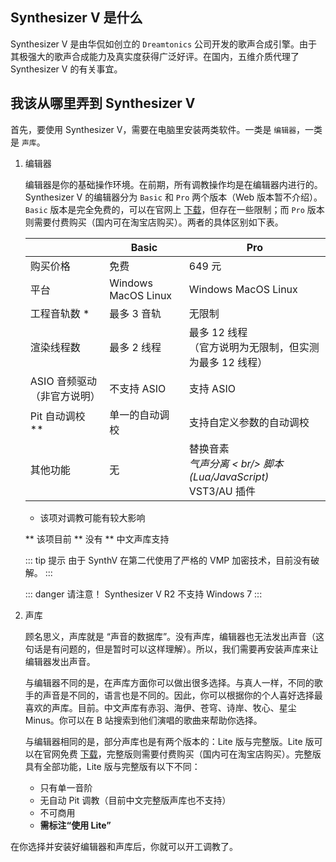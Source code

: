 
## Synthesizer V 是什么

Synthesizer V 是由华侃如创立的 `Dreamtonics` 公司开发的歌声合成引擎。由于其极强大的歌声合成能力及真实度获得广泛好评。在国内，五维介质代理了 Synthesizer V 的有关事宜。

## 我该从哪里弄到 Synthesizer V

首先，要使用 Synthesizer V，需要在电脑里安装两类软件。一类是 ` 编辑器 `，一类是 ` 声库 `。

1. 编辑器

   编辑器是你的基础操作环境。在前期，所有调教操作均是在编辑器内进行的。Synthesizer V 的编辑器分为 `Basic` 和 `Pro` 两个版本（Web 版本暂不介绍）。`Basic` 版本是完全免费的，可以在官网上 [下载](https://synthesizerv.com)，但存在一些限制；而 `Pro` 版本则需要付费购买（国内可在淘宝店购买）。两者的具体区别如下表。

   |  | Basic | Pro |
   | ---- | ---- | ---- |
   | 购买价格 | 免费 | 649 元 |
   | 平台 | Windows MacOS Linux | Windows MacOS Linux |
   | 工程音轨数 * | 最多 3 音轨 | 无限制 |
   | 渲染线程数 | 最多 2 线程 | 最多 12 线程 <br/>（官方说明为无限制，但实测为最多 12 线程） |
   | ASIO 音频驱动（非官方说明） | 不支持 ASIO | 支持 ASIO |
   | Pit 自动调校 ** | 单一的自动调校 | 支持自定义参数的自动调校 |
   | 其他功能 | 无 | 替换音素 *<br/> 气声分离 < br/> 脚本 (Lua/JavaScript)*<br/>VST3/AU 插件 |

   * 该项对调教可能有较大影响

   ** 该项目前 ** 没有 ** 中文声库支持

   ::: tip 提示
   由于 SynthV 在第二代使用了严格的 VMP 加密技术，目前没有破解。
   :::

   ::: danger 请注意！
   Synthesizer V R2 不支持 Windows 7
   :::

2. 声库

   顾名思义，声库就是 “声音的数据库”。没有声库，编辑器也无法发出声音（这句话是有问题的，但是暂时可以这样理解）。所以，我们需要再安装声库来让编辑器发出声音。

   与编辑器不同的是，在声库方面你可以做出很多选择。与真人一样，不同的歌手的声音是不同的，语言也是不同的。因此，你可以根据你的个人喜好选择最喜欢的声库。目前。中文声库有赤羽、海伊、苍穹、诗岸、牧心、星尘 Minus。你可以在 B 站搜索到他们演唱的歌曲来帮助你选择。

   与编辑器相同的是，部分声库也是有两个版本的：Lite 版与完整版。Lite 版可以在官网免费 [下载](https://synthesizerv.com)，完整版则需要付费购买（国内可在淘宝店购买）。完整版具有全部功能，Lite 版与完整版有以下不同：
   * 只有单一音阶
   * 无自动 Pit 调教（目前中文完整版声库也不支持）
   * 不可商用
   * **需标注“使用 Lite”**

在你选择并安装好编辑器和声库后，你就可以开工调教了。

<Vssue :title="$title" />
